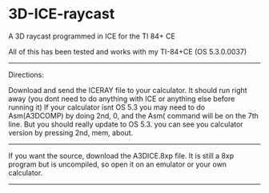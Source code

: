 # 3D-ICE-raycast
A 3D raycast programmed in ICE for the TI 84+ CE

All of this has been tested and works with my TI-84+CE (OS 5.3.0.0037)

--------------------------------------------------------------
Directions:

Download and send the ICERAY file to your calculator. It should run right away (you dont need to do anything with ICE or anything else before running it) If your calculator isnt OS 5.3 you may need to do Asm(A3DCOMP) by doing 2nd, 0, and the Asm( command will be on the 7th line. But you should really update to OS 5.3. you can see you calculator version by pressing 2nd, mem, about.

--------------------------------------------------------------

If you want the source, download the A3DICE.8xp file. It is still a 8xp program but is uncompiled, so open it on an emulator or your own calculator.

--------------------------------------------------------------


